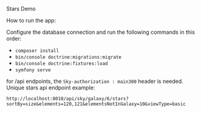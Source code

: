 Stars Demo

How to run the app:

Configure the database connection and run the following commands in this order:

- `composer install`
- `bin/console doctrine:migrations:migrate`
- `bin/console doctrine:fixtures:load`
- `symfony serve`


for /api endpoints, the 
`Sky-authorization : main300` header is needed.
Unique stars api endpoint example:

`http://localhost:8010/api/sky/galaxy/6/stars?sortBy=size&elements=120,121&elementsNotInGalaxy=10&viewType=basic`
